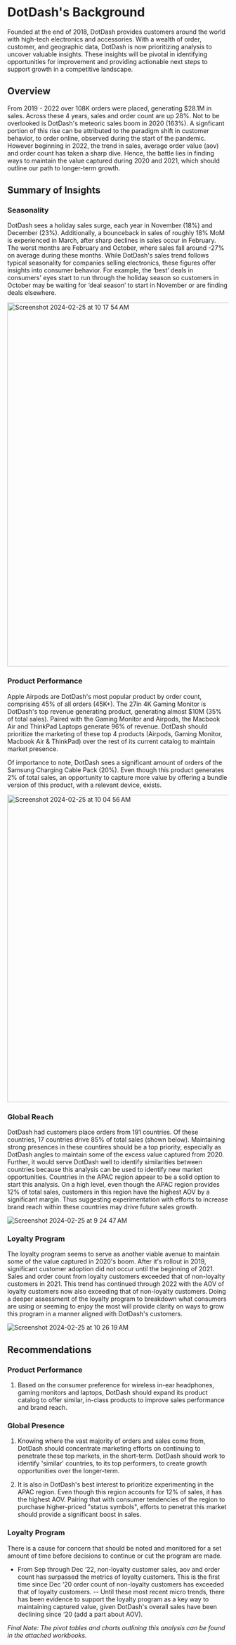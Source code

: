 # DotDash's Background
Founded at the end of 2018, DotDash provides customers around the world with high-tech electronics and accessories. With a wealth of order, customer, and geographic data, DotDash is now prioritizing analysis to uncover valuable insights. These insights will be pivotal in identifying opportunities for improvement and providing actionable next steps to support growth in a competitive landscape. 


## Overview
From 2019 - 2022 over 108K orders were placed, generating $28.1M in sales. Across these 4 years, sales and order count are up 28%. Not to be overlooked is DotDash's meteoric sales boom in 2020 (163%). A signficant portion of this rise can be attributed to the paradigm shift in customer behavior, to order online, observed during the start of the pandemic. However beginning in 2022, the trend in sales, average order value (aov) and order count has taken a sharp dive. Hence, the battle lies in finding ways to maintain the value captured during 2020 and 2021, which should outline our path to longer-term growth.

## Summary of Insights

### Seasonality 
DotDash sees a holiday sales surge, each year in November (18%) and December (23%). Additionally, a bounceback in sales of roughly 18% MoM is experienced in March, after sharp declines in sales occur in February. The worst months are February and October, where sales fall around -27% on average during these months. While DotDash's sales trend follows typical seasonality for companies selling electronics, these figures offer insights into consumer behavior. For example, the ‘best’ deals in consumers' eyes start to run through the holiday season so customers in October may be waiting for ‘deal season’ to start in November or are finding deals elsewhere.


<img width="827" alt="Screenshot 2024-02-25 at 10 17 54 AM" src="https://github.com/kgreg-8/DotDash-eCommerce-Trends/assets/148907539/9038b66a-870f-41f9-b778-cf58b7ef12c8">


### Product Performance
Apple Airpods are DotDash's most popular product by order count, comprising 45% of all orders (45K+). The 27in 4K Gaming Monitor is DotDash's top revenue generating product, generating almost $10M (35% of total sales). Paired with the Gaming Monitor and Airpods, the Macbook Air and ThinkPad Laptops generate 96% of revenue. DotDash should prioritize the marketing of these top 4 products (Airpods, Gaming Monitor, Macbook Air & ThinkPad) over the rest of its current catalog to maintain market presence. 

Of importance to note, DotDash sees a significant amount of orders of the Samsung Charging Cable Pack (20%). Even though this product generates 2% of total sales, an opportunity to capture more value by offering a bundle version of this product, with a relevant device, exists. 

<img width="699" alt="Screenshot 2024-02-25 at 10 04 56 AM" src="https://github.com/kgreg-8/DotDash-eCommerce-Trends/assets/148907539/5c8c89b7-9502-4444-b279-22622000248c">


### Global Reach
DotDash had customers place orders from 191 countries. Of these countries, 17 countries drive 85% of total sales (shown below). Maintaining strong presences in these countires should be a top priority, especially as DotDash angles to maintain some of the excess value captured from 2020. Further, it would serve DotDash well to identify similarities between countries because this analysis can be used to identify new market opportunities. Countries in the APAC region appear to be a solid option to start this analysis. On a high level, even though the APAC region provides 12% of total sales, customers in this region have the highest AOV by a significant margin. Thus suggesting experimentation with efforts to increase brand reach within these countries may drive future sales growth. 

![Screenshot 2024-02-25 at 9 24 47 AM](https://github.com/kgreg-8/DotDash-eCommerce-Trends/assets/148907539/8ca674c1-4072-409d-92e6-358c71071896)


### Loyalty Program
The loyalty program seems to serve as another viable avenue to maintain some of the value captured in 2020's boom. After it's rollout in 2019, significant customer adoption did not occur until the beginning of 2021. Sales and order count from loyalty customers exceeded that of non-loyalty customers in 2021. This trend has continued through 2022 with the AOV of loyalty customers now also exceeding that of non-loyalty customers. Doing a deeper assessment of the loyalty program to breakdown what consumers are using or seeming to enjoy the most will provide clarity on ways to grow this program in a manner aligned with DotDash's customers. 



![Screenshot 2024-02-25 at 10 26 19 AM](https://github.com/kgreg-8/DotDash-eCommerce-Trends/assets/148907539/624299e5-5039-46bc-b46b-2ebd4861b308)




## Recommendations

### Product Performance
1) Based on the consumer preference for wireless in-ear headphones, gaming monitors and laptops, DotDash should expand its product catalog to offer similar, in-class products to improve sales performance and brand reach.

### Global Presence
1) Knowing where the vast majority of orders and sales come from, DotDash should concentrate marketing efforts on continuing to penetrate these top markets, in the short-term. DotDash should work to identify 'similar' countries, to its top performers, to create growth opportunities over the longer-term.

2) It is also in DotDash's best interest to prioritize experimenting in the APAC region. Even though this region accounts for 12% of sales, it has the highest AOV. Pairing that with consumer tendencies of the region to purchase higher-priced "status symbols", efforts to penetrat this market should provide a significant boost in sales.

### Loyalty Program
There is a cause for concern that should be noted and monitored for a set amount of time before decisions to continue or cut the program are made.
- From Sep through Dec ‘22, non-loyalty customer sales, aov and order count has surpassed the metrics of loyalty customers. This is the first time since Dec ‘20 order count of non-loyalty customers has exceeded that of loyalty customers.
-- Until these most recent micro trends, there has been evidence to support the loyalty program as a key way to maintaining captured value, given DotDash's overall sales have been declining since ‘20 (add a part about AOV).



_Final Note: The pivot tables and charts outlining this analysis can be found in the attached workbooks._
